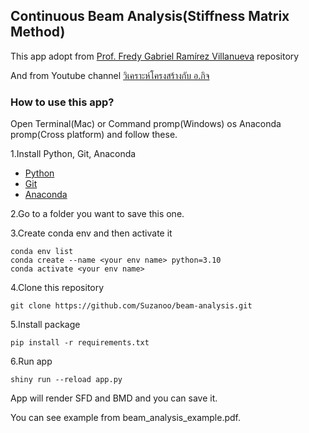 ## **Continuous Beam Analysis(Stiffness Matrix Method)**
This app adopt from [Prof. Fredy Gabriel Ramírez Villanueva](https://github.com/SirPrime/MatrixAnalysis-Beams.git)  repository

And from Youtube channel  [วิเคราะห์โครงสร้างกับ อ.กิจ](www.youtube.com/watch?v=hCmXwMQWafk&list=LL&index=6&t=3642s)

### How to use this app?

Open Terminal(Mac) or Command promp(Windows) os Anaconda promp(Cross platform) and follow these.

1.Install Python, Git, Anaconda
- [Python](https://www.python.org/downloads/)
- [Git](https://github.com/git-guides/install-git)
- [Anaconda](https://docs.anaconda.com/anaconda/install/index.html)

2.Go to a folder you want to save this one.

3.Create conda env and then activate it
``` 
conda env list
conda create --name <your env name> python=3.10
conda activate <your env name>
```
4.Clone this repository
```
git clone https://github.com/Suzanoo/beam-analysis.git
```
5.Install package
```
pip install -r requirements.txt
```
6.Run app
```
shiny run --reload app.py
```

App will render SFD and BMD and you can save it.

You can see example from beam_analysis_example.pdf.